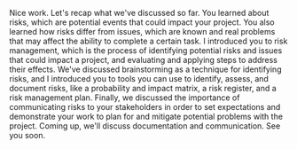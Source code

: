 Nice work. Let's recap what we've discussed so far. You learned about risks,
which are potential events that could impact your project. You also learned how
risks differ from issues, which are known and real problems that may affect the
ability to complete a certain task. I introduced you to risk management, which
is the process of identifying potential risks and issues that could impact a
project, and evaluating and applying steps to address their effects. We've
discussed brainstorming as a technique for identifying risks, and I introduced
you to tools you can use to identify, assess, and document risks, like a
probability and impact matrix, a risk register, and a risk management plan.
Finally, we discussed the importance of communicating risks to your stakeholders
in order to set expectations and demonstrate your work to plan for and mitigate
potential problems with the project. Coming up, we'll discuss documentation and
communication. See you soon.